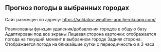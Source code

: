Прогноз погоды в выбранных городах
-----------------
Сайт размещен по адресу: https://soldatov-weather-app.herokuapp.com/

Реализованы функции удаления/добавления городов в общую базу
Адаптирован под все экраны
Лицевая сторона карточки: отображается погода на текущий момент в выбранном городе
Задняя сторона: Отображается погода на ближайшие сутки с переодичностью в 3 часа
